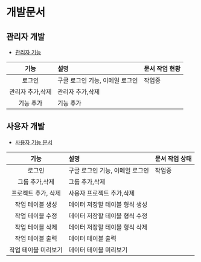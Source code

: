 # 개발문서
## 관리자 개발 
- [관리자 기능](사용자_기능_문서.md)

| 기능 | 설명 | 문서 작업 현황 |
| :-----: | :---- | :----- |
| 로그인 | 구글 로그인 기능, 이메일 로그인  | 작업중 |
| 관리자 추가,삭제 | 관리자 추가,삭제 |   |
|  기능 추가|  기능 추가 |   |
## 사용자 개발
* [사용자 기능 문서](사용자_기능_문서.md)

| 기능 | 설명 | 문서 작업 상태 |
| :-----: | :---- | :----- |
| 로그인 | 구글 로그인 기능, 이메일 로그인  |  작업중 |
| 그룹 추가,삭제 | 그룹 추가,삭제 |   |
| 프로젝트 추가, 삭제| 사용자 프로젝트 추가,삭제 |   |
| 작업 테이블 생성| 데이터 저장할 테이블 형식 생성 |   |
| 작업 테이블 수정| 데이터 저장할 테이블 형식 수정 |   |
| 작업 테이블 삭제| 데이터 저장할 테이블 형식 삭제 |   |
| 작업 테이블 출력| 데이터 테이블 출력          |   |
| 작업 테이블 미리보기 | 데이터 테이블 미리보기   |   |


